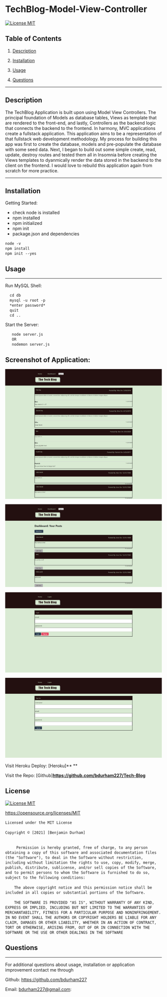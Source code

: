 # TechBlog-Model-View-Controller

[![License MIT](https://img.shields.io/apm/l/pack)](https://spdx.org/licenses/MIT.html)
 ## Table of Contents
1. [Description](#description)

2. [Installation](#installation)

3. [Usage](#usage)

4. [Questions](#questions)

-----

## Description
The TechBlog Application is built upon using Model View Controllers. The principal foundation of Models as database tables, Views as template that are rendered to the front-end, and lastly, Controllers as the backend logic that connects the backend to the frontend. In harmony, MVC applications create a fullstack application. This application aims to be a representation of that fullstack web development methodology. My process for building this app was first to create the database, models and pre-populate the database with some seed data. Next, I began to build out some simple create, read, update, destroy routes and tested them all in Insomnia before creating the Views templates to dyanmically render the data stored in the backend to the client on the frontend. I would love to rebuild this application again from scratch for more practice.

 -----

 ## Installation
 

   Getting Started:
   * check node is installed
   * npm installed
   * npm initialized
   * npm init
   * package.json and dependencies
  
    node -v
    npm install
    npm init --yes
  



  



 ## Usage

 ---

 Run MySQL Shell:
 
      cd db
      mysql -u root -p
      *enter password*
      quit
      cd ..




   Start the Server:    
```
   node server.js
   OR
   nodemon server.js
```






Screenshot of Application:
--
![Screenshot](public/images/tbhomepage.png)


![Screenshot](public/images/tbdashboard.png)


![Screenshot](public/images/tblogin.png)

![Screenshot](public/images/tbsignup.png)

Visit Heroku Deploy:
[Heroku]** **

Visit the Repo: 
[Github]**<https://github.com/bdurham227/Tech-Blog>**

   







 ## License
 
[![License MIT](https://img.shields.io/apm/l/pack)](https://spdx.org/licenses/MIT.html)

   https://opensource.org/licenses/MIT

    Licensed under the MIT License

    Copyright © [2021] [Benjamin Durham]
    

         Permission is hereby granted, free of charge, to any person obtaining a copy of this software and associated documentation files (the "Software"), to deal in the Software without restriction, including without limitation the rights to use, copy, modify, merge, publish, distribute, sublicense, and/or sell copies of the Software, and to permit persons to whom the Software is furnished to do so, subject to the following conditions:
        
        The above copyright notice and this permission notice shall be included in all copies or substantial portions of the Software.
        
        THE SOFTWARE IS PROVIDED "AS IS", WITHOUT WARRANTY OF ANY KIND, EXPRESS OR IMPLIED, INCLUDING BUT NOT LIMITED TO THE WARRANTIES OF MERCHANTABILITY, FITNESS FOR A PARTICULAR PURPOSE AND NONINFRINGEMENT. IN NO EVENT SHALL THE AUTHORS OR COPYRIGHT HOLDERS BE LIABLE FOR ANY CLAIM, DAMAGES OR OTHER LIABILITY, WHETHER IN AN ACTION OF CONTRACT, TORT OR OTHERWISE, ARISING FROM, OUT OF OR IN CONNECTION WITH THE SOFTWARE OR THE USE OR OTHER DEALINGS IN THE SOFTWARE



 ## Questions
 ---
 For additional questions about usage, installation or application improvement contact me through

Github: https://github.com/bdurham227

Email: bdurham227@gmail.com:

